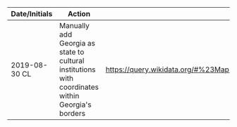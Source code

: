 | Date/Initials | Action | Links | Notes |
| --- | --- | --- | --- |
| 2019-08-30 CL | Manually add Georgia as state to cultural institutions with coordinates within Georgia's borders | https://query.wikidata.org/#%23Map%20of%20Cultural%20Institutions%20in%20the%20United%20States%20which%20include%20coordinates%0A%23defaultView%3AMap%0ASELECT%20%3Finstitution%20%3Fcoords%20WHERE%20%7B%0A%20%20SERVICE%20wikibase%3Alabel%20%7B%20bd%3AserviceParam%20wikibase%3Alanguage%20%22%5BAUTO_LANGUAGE%5D%2Cen%2Cfr%22.%20%7D%0A%20%20%3Finstitution%20%28wdt%3AP31%2F%28wdt%3AP279%2a%29%29%20wd%3AQ5193377%3B%0A%20%20%20%20wdt%3AP625%20%3Fcoords.%0A%7D%0ALIMIT%20100000000 | |
